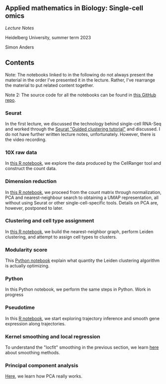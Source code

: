 ## Applied mathematics in Biology: Single-cell omics

*Lecture Notes*

Heidelberg University, summer term 2023

Simon Anders

## Contents

Note: The notebooks linked to in the following do not always present the material
in the order I've presented it in the lecture. Rather, I've rearrange the material
to put related content together.

Note 2: The source code for all the notebooks can be found in [this GitHub repo](https://github.com/simon-anders/sco-lecture).

### Seurat

In the first lecture, we discussed the technology behind single-cell RNA-Seq 
and worked through the [Seurat "Guided clustering tutorial"](https://satijalab.org/seurat/articles/pbmc3k_tutorial.html)
and discussed. I do not have further written lecture notes, unfortunately. However,
there is the video recording.

### 10X raw data

In [this R notebook](read_10x.html), we explore the data produced by the CellRanger
tool and construct the count data.

### Dimension reduction

In [this R notebook](dimred.html), we proceed from the count matrix through 
normalization, PCA and nearest-neighbour search to obtaining a UMAP
representation, all without using Seurat or other single-cell-specific
tools. Details on PCA are, however, postponed to later.

### Clustering and cell type assignment

In [this R notebook](clustering.html), we build the nearest-neighbor graph,
perform Leiden clustering, and attempt to assign cell types to clusters.

### Modularity score ###

This [Python notebook](Modularity.html) explain what quantity the Leiden clustering
algorithm is actually optimizing.

### Python

In this Python notebook, we perform the same steps in Python. Work in progress

### Pseudotime

In this [R notebook](pseudotime.html), we start exploring trajectory inference
and smooth gene expression along trajectories.

### Kernel smoothing and local regression

To understand the "locfit" smoothing in the previous section, we learn [here](smoothing.html)
about smoothing methods.

### Principal component analysis

[Here](pca.html), we learn how PCA really works.
